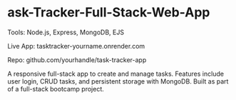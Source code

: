 # ask-Tracker-Full-Stack-Web-App

Tools: Node.js, Express, MongoDB, EJS

Live App: tasktracker-yourname.onrender.com

Repo: github.com/yourhandle/task-tracker-app



A responsive full-stack app to create and manage tasks. Features include user login, CRUD tasks, and persistent storage with MongoDB. Built as part of a full-stack bootcamp project.

